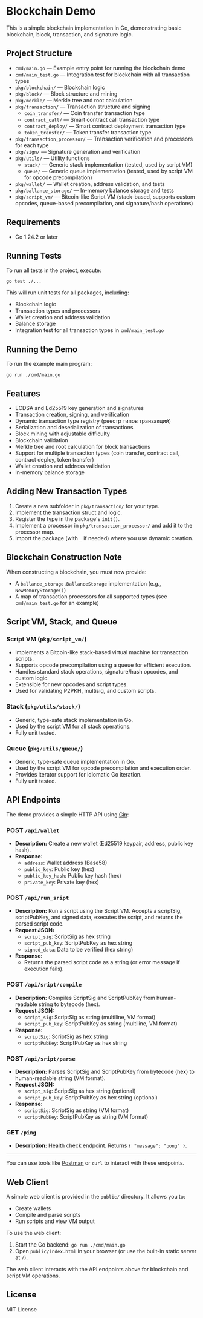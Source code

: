 # Blockchain Demo

This is a simple blockchain implementation in Go, demonstrating basic blockchain, block, transaction, and signature logic.

## Project Structure

- `cmd/main.go` — Example entry point for running the blockchain demo
- `cmd/main_test.go` — Integration test for blockchain with all transaction types
- `pkg/blockchain/` — Blockchain logic
- `pkg/block/` — Block structure and mining
- `pkg/merkle/` — Merkle tree and root calculation
- `pkg/transaction/` — Transaction structure and signing
  - `coin_transfer/` — Coin transfer transaction type
  - `contract_call/` — Smart contract call transaction type
  - `contract_deploy/` — Smart contract deployment transaction type
  - `token_transfer/` — Token transfer transaction type
- `pkg/transaction_processor/` — Transaction verification and processors for each type
- `pkg/sign/` — Signature generation and verification
- `pkg/utils/` — Utility functions
  - `stack/` — Generic stack implementation (tested, used by script VM)
  - `queue/` — Generic queue implementation (tested, used by script VM for opcode precompilation)
- `pkg/wallet/` — Wallet creation, address validation, and tests
- `pkg/ballance_storage/` — In-memory balance storage and tests
- `pkg/script_vm/` — Bitcoin-like Script VM (stack-based, supports custom opcodes, queue-based precompilation, and signature/hash operations)

## Requirements

- Go 1.24.2 or later

## Running Tests

To run all tests in the project, execute:

```
go test ./...
```

This will run unit tests for all packages, including:
- Blockchain logic
- Transaction types and processors
- Wallet creation and address validation
- Balance storage
- Integration test for all transaction types in `cmd/main_test.go`

## Running the Demo

To run the example main program:

```
go run ./cmd/main.go
```

## Features

- ECDSA and Ed25519 key generation and signatures
- Transaction creation, signing, and verification
- Dynamic transaction type registry (реестр типов транзакций)
- Serialization and deserialization of transactions
- Block mining with adjustable difficulty
- Blockchain validation
- Merkle tree and root calculation for block transactions
- Support for multiple transaction types (coin transfer, contract call, contract deploy, token transfer)
- Wallet creation and address validation
- In-memory balance storage

## Adding New Transaction Types

1. Create a new subfolder in `pkg/transaction/` for your type.
2. Implement the transaction struct and logic.
3. Register the type in the package's `init()`.
4. Implement a processor in `pkg/transaction_processor/` and add it to the processor map.
5. Import the package (with `_` if needed) where you use dynamic creation.

## Blockchain Construction Note

When constructing a blockchain, you must now provide:
- A `ballance_storage.BallanceStorage` implementation (e.g., `NewMemoryStorage()`)
- A map of transaction processors for all supported types (see `cmd/main_test.go` for an example)

## Script VM, Stack, and Queue

### Script VM (`pkg/script_vm/`)
- Implements a Bitcoin-like stack-based virtual machine for transaction scripts.
- Supports opcode precompilation using a queue for efficient execution.
- Handles standard stack operations, signature/hash opcodes, and custom logic.
- Extensible for new opcodes and script types.
- Used for validating P2PKH, multisig, and custom scripts.

### Stack (`pkg/utils/stack/`)
- Generic, type-safe stack implementation in Go.
- Used by the script VM for all stack operations.
- Fully unit tested.

### Queue (`pkg/utils/queue/`)
- Generic, type-safe queue implementation in Go.
- Used by the script VM for opcode precompilation and execution order.
- Provides iterator support for idiomatic Go iteration.
- Fully unit tested.

## API Endpoints

The demo provides a simple HTTP API using [Gin](https://github.com/gin-gonic/gin):

### POST `/api/wallet`
- **Description:** Create a new wallet (Ed25519 keypair, address, public key hash).
- **Response:**
  - `address`: Wallet address (Base58)
  - `public_key`: Public key (hex)
  - `public_key_hash`: Public key hash (hex)
  - `private_key`: Private key (hex)

### POST `/api/run_sript`
- **Description:** Run a script using the Script VM. Accepts a scriptSig, scriptPubKey, and signed data, executes the script, and returns the parsed script code.
- **Request JSON:**
  - `script_sig`: ScriptSig as hex string
  - `script_pub_key`: ScriptPubKey as hex string
  - `signed_data`: Data to be verified (hex string)
- **Response:**
  - Returns the parsed script code as a string (or error message if execution fails).

### POST `/api/sript/compile`
- **Description:** Compiles ScriptSig and ScriptPubKey from human-readable string to bytecode (hex).
- **Request JSON:**
  - `script_sig`: ScriptSig as string (multiline, VM format)
  - `script_pub_key`: ScriptPubKey as string (multiline, VM format)
- **Response:**
  - `scriptSig`: ScriptSig as hex string
  - `scriptPubKey`: ScriptPubKey as hex string

### POST `/api/sript/parse`
- **Description:** Parses ScriptSig and ScriptPubKey from bytecode (hex) to human-readable string (VM format).
- **Request JSON:**
  - `script_sig`: ScriptSig as hex string (optional)
  - `script_pub_key`: ScriptPubKey as hex string (optional)
- **Response:**
  - `scriptSig`: ScriptSig as string (VM format)
  - `scriptPubKey`: ScriptPubKey as string (VM format)

### GET `/ping`
- **Description:** Health check endpoint. Returns `{ "message": "pong" }`.

---

You can use tools like [Postman](https://www.postman.com/) or `curl` to interact with these endpoints.

## Web Client

A simple web client is provided in the `public/` directory. It allows you to:
- Create wallets
- Compile and parse scripts
- Run scripts and view VM output

To use the web client:
1. Start the Go backend: `go run ./cmd/main.go`
2. Open `public/index.html` in your browser (or use the built-in static server at `/`).

The web client interacts with the API endpoints above for blockchain and script VM operations.

## License

MIT License

